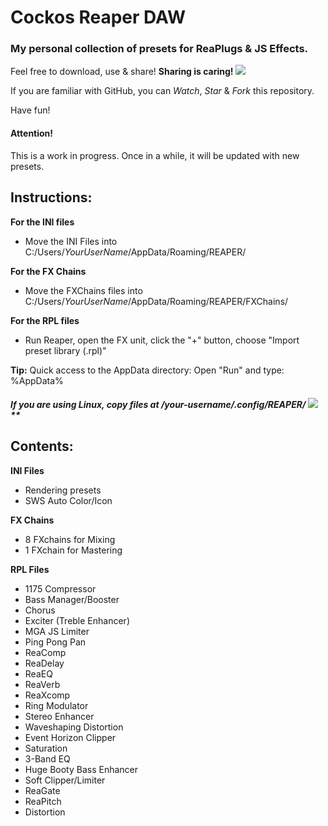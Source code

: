 Cockos Reaper DAW
=================

### My personal collection of presets for ReaPlugs & JS Effects.

Feel free to download, use & share! **Sharing is caring! ![](https://github.com/koulaxizis/reaper/blob/master/Images/Beating_heart.gif)**

If you are familiar with GitHub, you can *Watch*, *Star* & *Fork* this repository.

Have fun!


#### Attention!
This is a work in progress. Once in a while, it will be updated with new presets.


Instructions:
-------------

**For the INI files**
 
 - Move the INI Files into C:/Users/*YourUserName*/AppData/Roaming/REAPER/

**For the FX Chains**
 
 - Move the FXChains files into C:/Users/*YourUserName*/AppData/Roaming/REAPER/FXChains/

**For the RPL files**

 - Run Reaper, open the FX unit, click the "+" button, choose "Import preset library (.rpl)"
 
**Tip:** Quick access to the AppData directory: Open "Run" and type: %AppData%

##### If you are using Linux, copy files at /*your-username*/.config/REAPER/ ![](https://github.com/koulaxizis/reaper/blob/master/Images/Linux.png)**
 
 
Contents:
---------

**INI Files**
 - Rendering presets 
 - SWS Auto Color/Icon
 
**FX Chains**
 - 8 FXchains for Mixing
 - 1 FXchain for Mastering
 
**RPL Files**
 - 1175 Compressor
 - Bass Manager/Booster
 - Chorus
 - Exciter (Treble Enhancer)
 - MGA JS Limiter
 - Ping Pong Pan
 - ReaComp
 - ReaDelay
 - ReaEQ
 - ReaVerb
 - ReaXcomp
 - Ring Modulator
 - Stereo Enhancer
 - Waveshaping Distortion
 - Event Horizon Clipper
 - Saturation
 - 3-Band EQ
 - Huge Booty Bass Enhancer
 - Soft Clipper/Limiter
 - ReaGate
 - ReaPitch
 - Distortion
